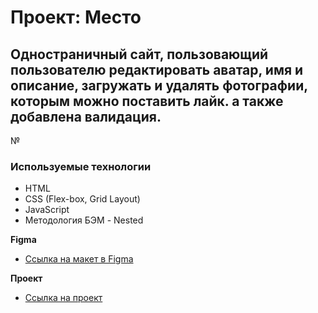 # Проект: Место
## Одностраничный сайт, пользовающий пользователю редактировать аватар, имя и описание, загружать и удалять фотографии, которым можно поставить лайк. а также добавлена валидация.
№
### Используемые технологии

* HTML
* CSS (Flex-box, Grid Layout)
* JavaScript
* Методология БЭМ - Nested

**Figma**

* [Ссылка на макет в Figma](https://www.figma.com/file/2cn9N9jSkmxD84oJik7xL7/JavaScript.-Sprint-4?node-id=0%3A1)

**Проект**

* [Ссылка на проект](https://b0risov.github.io/mesto/)




